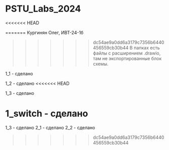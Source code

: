 # PSTU_Labs_2024
<<<<<<< HEAD

=======
Кургинян Олег, ИВТ-24-1б
>>>>>>> dc54ae9a0dd6a3179c7356b6440456559cb30b44
В папках есть файлы с расширением .drawio, там не экспортированные блок схемы.

1_1 - сделано

1_2 - сделано
<<<<<<< HEAD

1_3 - сделано

1_switch - сделано
=======
1_3 - сделано
2_1 - cделано
2_2 - сделано
>>>>>>> dc54ae9a0dd6a3179c7356b6440456559cb30b44
